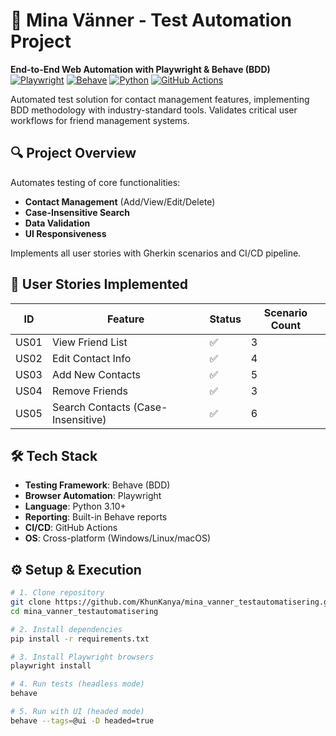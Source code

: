 
# 🧪 Mina Vänner - Test Automation Project  
**End-to-End Web Automation with Playwright & Behave (BDD)**  
[![Playwright](https://img.shields.io/badge/Playwright-2.4+-45ba4b?logo=playwright)](https://playwright.dev)
[![Behave](https://img.shields.io/badge/Behave-1.2.7-green)](https://behave.readthedocs.io/)
[![Python](https://img.shields.io/badge/Python-3.10%2B-blue?logo=python)](https://python.org)
[![GitHub Actions](https://img.shields.io/badge/GitHub_Actions-CI/CD-black?logo=githubactions)](https://github.com/features/actions)

Automated test solution for contact management features, implementing BDD methodology with industry-standard tools. Validates critical user workflows for friend management systems.

## 🔍 Project Overview
Automates testing of core functionalities:
- **Contact Management** (Add/View/Edit/Delete)
- **Case-Insensitive Search**
- **Data Validation**
- **UI Responsiveness**

Implements all user stories with Gherkin scenarios and CI/CD pipeline.

## 🚀 User Stories Implemented
| ID   | Feature                  | Status | Scenario Count |
|------|--------------------------|--------|----------------|
| US01 | View Friend List         | ✅     | 3              |
| US02 | Edit Contact Info        | ✅     | 4              |
| US03 | Add New Contacts         | ✅     | 5              |
| US04 | Remove Friends           | ✅     | 3              |
| US05 | Search Contacts (Case-Insensitive)| ✅ | 6              |

## 🛠️ Tech Stack
- **Testing Framework**: Behave (BDD)
- **Browser Automation**: Playwright
- **Language**: Python 3.10+
- **Reporting**: Built-in Behave reports
- **CI/CD**: GitHub Actions
- **OS**: Cross-platform (Windows/Linux/macOS)

## ⚙️ Setup & Execution
```bash
# 1. Clone repository
git clone https://github.com/KhunKanya/mina_vanner_testautomatisering.git
cd mina_vanner_testautomatisering

# 2. Install dependencies
pip install -r requirements.txt

# 3. Install Playwright browsers
playwright install

# 4. Run tests (headless mode)
behave

# 5. Run with UI (headed mode)
behave --tags=@ui -D headed=true